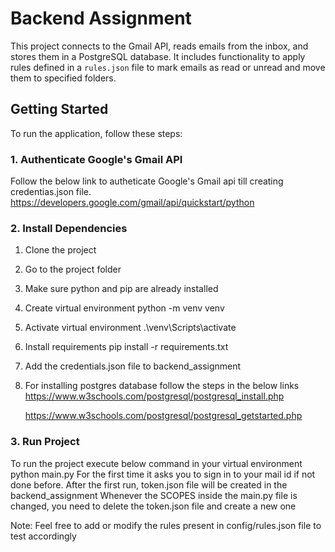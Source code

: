 # Backend Assignment

This project connects to the Gmail API, reads emails from the inbox, and stores them in a PostgreSQL database. It includes functionality to apply rules defined in a `rules.json` file to mark emails as read or unread and move them to specified folders.

## Getting Started

To run the application, follow these steps:


### 1. Authenticate Google's Gmail API
Follow the below link to autheticate Google's Gmail api till creating credentias.json file.
https://developers.google.com/gmail/api/quickstart/python

### 2. Install Dependencies
1. Clone the project
2. Go to the project folder
3. Make sure python and pip are already installed
4. Create virtual environment
   python -m venv venv
5. Activate virtual environment
   .\venv\Scripts\activate
6. Install requirements
   pip install -r requirements.txt
7. Add the credentials.json file to backend_assignment
8. For installing postgres database follow the steps in the below links
   https://www.w3schools.com/postgresql/postgresql_install.php
   
   https://www.w3schools.com/postgresql/postgresql_getstarted.php

### 3. Run Project
To run the project execute below command in your virtual environment
  python main.py
For the first time it asks you to sign in to your mail id if not done before.
After the first run, token.json file will be created in the backend_assignment
Whenever the SCOPES inside the main.py file is changed, you need to delete the token.json file and create a new one

Note: Feel free to add or modify the rules present in config/rules.json file to test accordingly

